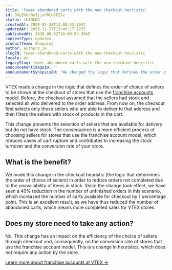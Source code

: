 ```yaml
---
title: 'Fewer abandoned carts with the new Checkout heuristic'
id: 3XLEhUnRe3jjzUGLbDEZJz
status: CHANGED
createdAt: 2020-05-30T13:08:43.104Z
updatedAt: 2020-11-27T19:40:17.125Z
publishedAt: 2020-06-02T18:09:53.394Z
contentType: updates
productTeam: Shopping
author: authors_24
slugEN: fewer-abandoned-carts-with-the-new-checkout-heuristic
locale: en
legacySlug: fewer-abandoned-carts-with-the-new-checkout-heuristic
announcementImageID: ''
announcementSynopsisEN: 'We changed the logic that defines the order of choice of sellers for franchise accounts, thus reducing abandoned carts.'
---
```


VTEX made a change in the logic that defines the order of choice of sellers to be shown at the checkout of stores that use the [franchise accounts model](https://help.vtex.com/en/tutorial/what-are-franchise-account-and-seller-white-label--5orlGHyDHGAYciQ64oEgKa). Before, the checkout assumed that the sellers had stock and selected all who delivered to the order address. From now on, the checkout first selects only those sellers who are able to deliver to that address and then filters the sellers with stock of products in the cart.

This change prevents the selection of sellers that are available for delivery but do not have stock. The consequence is a more efficient process of choosing sellers for stores that use the franchise account model, which reduces cases of cart rupture and contributes to increasing the stock turnover and the conversion rate of your store.

## What is the benefit?

We made this change in the checkout heuristic (the logic that determines the order of choice of sellers) in order to reduce orders not completed due to the unavailability of items in stock. Since the change took effect, we have seen a 40% reduction in the number of unfinished orders in this scenario, which increased the number of carts available for checkout by 1 percentage point. This is an excellent result, as we have thus reduced the number of abandoned carts, which means more completed sales for VTEX stores.

## Does my store need to take any action?

No. This change has an impact on the efficiency of the choice of sellers through checkout and, consequently, on the conversion rate of stores that use the franchise account model. This is a change in heuristics, which does not require any action by the store.

[Learn more about franchise accounts at VTEX →](https://help.vtex.com/en/tutorial/what-are-franchise-account-and-seller-white-label--5orlGHyDHGAYciQ64oEgKa)
